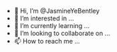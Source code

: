 - 👋 Hi, I’m @JasmineYeBentley
- 👀 I’m interested in ...
- 🌱 I’m currently learning ...
- 💞️ I’m looking to collaborate on ...
- 📫 How to reach me ...

<!---
JasmineYeBentley/JasmineYeBentley is a ✨ special ✨ repository because its `README.md` (this file) appears on your GitHub profile.
You can click the Preview link to take a look at your changes.
--->
